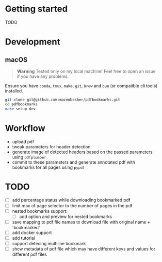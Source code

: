 # Getting started

TODO

# Development

## macOS

> **Warning**
> Tested only on my local machine! Feel free to open an issue if you have any problems.

Ensure you have `conda`, `tmux`, `make`, `git`, `brew` and `bun` (or compatible cli tools) installed.

```bash
git clone git@github.com:mazenbesher/pdfbookmarks.git
cd pdfbookmarks
make setup dev
```

# Workflow

- upload pdf
- tweak parameters for header detection
- generate image of detected headers based on the passed parameters using `pdfplumber`
- commit to these parameters and generate annotated pdf with bookmarks for all pages using `pypdf`

# TODO

- [ ] add percentage status while downloading bookmarked pdf
- [ ] limit max of page selector to the number of pages in the pdf
- [ ] nested bookmarks support:
    - [ ] add option and preview for nested bookmarks
- [ ] save mapping to pdf file names to download file with original name + 'bookmarked'
- [ ] add docker support
- [ ] add tutorial
- [ ] support detecing multiline bookmark
- [ ] show metadata of pdf file which may have different keys and values for different pdf files
